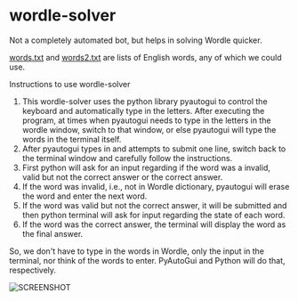 # wordle-solver
Not a completely automated bot, but helps in solving Wordle quicker.

[words.txt](https://github.com/NiladriMallik/wordle-solver/blob/main/words.txt) and [words2.txt](https://github.com/NiladriMallik/wordle-solver/blob/main/words2.txt) are lists of English words, any of which we could use.

Instructions to use wordle-solver

1. This wordle-solver uses the python library pyautogui to control the keyboard and automatically type in the letters. After executing the program, at times when         pyautogui needs to type in the letters in the wordle window, switch to that window, or else pyautogui will type the words in the terminal itself.
2. After pyautogui types in and attempts to submit one line, switch back to the terminal window and carefully follow the instructions.
3. First python will ask for an input regarding if the word was a invalid, valid but not the correct answer or the correct answer.
4. If the word was invalid, i.e., not in Wordle dictionary, pyautogui will erase the word and enter the next word.
5. If the word was valid but not the correct answer, it will be submitted and then python terminal will ask for input regarding the state of each word.
6. If the word was the correct answer, the terminal will display the word as the final answer.

So, we don't have to type in the words in Wordle, only the input in the terminal, nor think of the words to enter. PyAutoGui and Python will do that, respectively.

![SCREENSHOT](https://user-images.githubusercontent.com/51795733/197353421-3c1f2788-2efe-4984-8b87-8e887a68ee6e.png)
